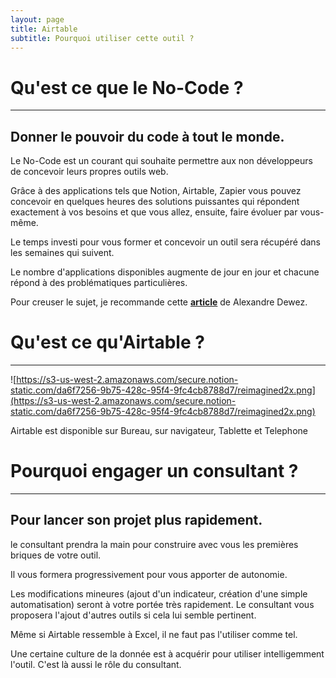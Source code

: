 ```yaml
---
layout: page
title: Airtable
subtitle: Pourquoi utiliser cette outil ?
---
```


# Qu'est ce que le No-Code ?

---

## Donner le pouvoir du code à tout le monde.

Le No-Code est un courant qui souhaite permettre aux non développeurs de concevoir leurs propres outils web.

Grâce à des applications tels que Notion, Airtable, Zapier vous pouvez concevoir en quelques heures des solutions puissantes qui répondent exactement à vos besoins et que vous allez, ensuite, faire évoluer par vous-même.

Le temps investi pour vous former et concevoir un outil sera récupéré dans les semaines qui suivent.

Le nombre d'applications disponibles augmente de jour en jour et chacune répond à des problématiques particulières.

Pour creuser le sujet, je recommande cette **[article](https://alexandre.substack.com/p/-no-code-unleashing-creativity-on)** de Alexandre Dewez.

# Qu'est ce qu'Airtable ?

---

![https://s3-us-west-2.amazonaws.com/secure.notion-static.com/da6f7256-9b75-428c-95f4-9fc4cb8788d7/reimagined2x.png](https://s3-us-west-2.amazonaws.com/secure.notion-static.com/da6f7256-9b75-428c-95f4-9fc4cb8788d7/reimagined2x.png)

Airtable est disponible sur Bureau, sur navigateur, Tablette et Telephone

# Pourquoi engager un consultant ?

---

## Pour lancer son projet plus rapidement.

le consultant prendra la main pour construire avec vous les premières briques de votre outil.

Il vous formera progressivement pour vous apporter de autonomie.

Les modifications mineures (ajout d'un indicateur, création d'une simple automatisation) seront à votre portée très rapidement. Le consultant vous proposera l'ajout d'autres outils si cela lui semble pertinent.

Même si Airtable ressemble à Excel, il ne faut pas l'utiliser comme tel.

Une certaine culture de la donnée est à acquérir pour utiliser intelligemment l'outil. C'est là aussi le rôle du consultant.
